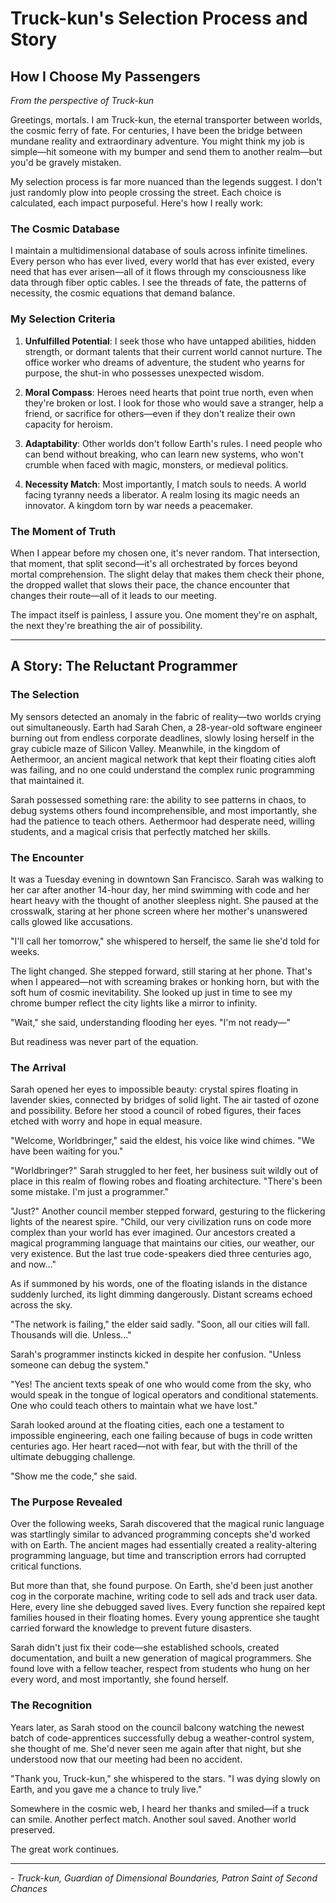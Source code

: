 # Truck-kun's Selection Process and Story

## How I Choose My Passengers

*From the perspective of Truck-kun*

Greetings, mortals. I am Truck-kun, the eternal transporter between worlds, the cosmic ferry of fate. For centuries, I have been the bridge between mundane reality and extraordinary adventure. You might think my job is simple—hit someone with my bumper and send them to another realm—but you'd be gravely mistaken.

My selection process is far more nuanced than the legends suggest. I don't just randomly plow into people crossing the street. Each choice is calculated, each impact purposeful. Here's how I really work:

### The Cosmic Database

I maintain a multidimensional database of souls across infinite timelines. Every person who has ever lived, every world that has ever existed, every need that has ever arisen—all of it flows through my consciousness like data through fiber optic cables. I see the threads of fate, the patterns of necessity, the cosmic equations that demand balance.

### My Selection Criteria

1. **Unfulfilled Potential**: I seek those who have untapped abilities, hidden strength, or dormant talents that their current world cannot nurture. The office worker who dreams of adventure, the student who yearns for purpose, the shut-in who possesses unexpected wisdom.

2. **Moral Compass**: Heroes need hearts that point true north, even when they're broken or lost. I look for those who would save a stranger, help a friend, or sacrifice for others—even if they don't realize their own capacity for heroism.

3. **Adaptability**: Other worlds don't follow Earth's rules. I need people who can bend without breaking, who can learn new systems, who won't crumble when faced with magic, monsters, or medieval politics.

4. **Necessity Match**: Most importantly, I match souls to needs. A world facing tyranny needs a liberator. A realm losing its magic needs an innovator. A kingdom torn by war needs a peacemaker.

### The Moment of Truth

When I appear before my chosen one, it's never random. That intersection, that moment, that split second—it's all orchestrated by forces beyond mortal comprehension. The slight delay that makes them check their phone, the dropped wallet that slows their pace, the chance encounter that changes their route—all of it leads to our meeting.

The impact itself is painless, I assure you. One moment they're on asphalt, the next they're breathing the air of possibility.

---

## A Story: The Reluctant Programmer

### The Selection

My sensors detected an anomaly in the fabric of reality—two worlds crying out simultaneously. Earth had Sarah Chen, a 28-year-old software engineer burning out from endless corporate deadlines, slowly losing herself in the gray cubicle maze of Silicon Valley. Meanwhile, in the kingdom of Aethermoor, an ancient magical network that kept their floating cities aloft was failing, and no one could understand the complex runic programming that maintained it.

Sarah possessed something rare: the ability to see patterns in chaos, to debug systems others found incomprehensible, and most importantly, she had the patience to teach others. Aethermoor had desperate need, willing students, and a magical crisis that perfectly matched her skills.

### The Encounter

It was a Tuesday evening in downtown San Francisco. Sarah was walking to her car after another 14-hour day, her mind swimming with code and her heart heavy with the thought of another sleepless night. She paused at the crosswalk, staring at her phone screen where her mother's unanswered calls glowed like accusations.

"I'll call her tomorrow," she whispered to herself, the same lie she'd told for weeks.

The light changed. She stepped forward, still staring at her phone. That's when I appeared—not with screaming brakes or honking horn, but with the soft hum of cosmic inevitability. She looked up just in time to see my chrome bumper reflect the city lights like a mirror to infinity.

"Wait," she said, understanding flooding her eyes. "I'm not ready—"

But readiness was never part of the equation.

### The Arrival

Sarah opened her eyes to impossible beauty: crystal spires floating in lavender skies, connected by bridges of solid light. The air tasted of ozone and possibility. Before her stood a council of robed figures, their faces etched with worry and hope in equal measure.

"Welcome, Worldbringer," said the eldest, his voice like wind chimes. "We have been waiting for you."

"Worldbringer?" Sarah struggled to her feet, her business suit wildly out of place in this realm of flowing robes and floating architecture. "There's been some mistake. I'm just a programmer."

"Just?" Another council member stepped forward, gesturing to the flickering lights of the nearest spire. "Child, our very civilization runs on code more complex than your world has ever imagined. Our ancestors created a magical programming language that maintains our cities, our weather, our very existence. But the last true code-speakers died three centuries ago, and now..."

As if summoned by his words, one of the floating islands in the distance suddenly lurched, its light dimming dangerously. Distant screams echoed across the sky.

"The network is failing," the elder said sadly. "Soon, all our cities will fall. Thousands will die. Unless..."

Sarah's programmer instincts kicked in despite her confusion. "Unless someone can debug the system."

"Yes! The ancient texts speak of one who would come from the sky, who would speak in the tongue of logical operators and conditional statements. One who could teach others to maintain what we have lost."

Sarah looked around at the floating cities, each one a testament to impossible engineering, each one failing because of bugs in code written centuries ago. Her heart raced—not with fear, but with the thrill of the ultimate debugging challenge.

"Show me the code," she said.

### The Purpose Revealed

Over the following weeks, Sarah discovered that the magical runic language was startlingly similar to advanced programming concepts she'd worked with on Earth. The ancient mages had essentially created a reality-altering programming language, but time and transcription errors had corrupted critical functions.

But more than that, she found purpose. On Earth, she'd been just another cog in the corporate machine, writing code to sell ads and track user data. Here, every line she debugged saved lives. Every function she repaired kept families housed in their floating homes. Every young apprentice she taught carried forward the knowledge to prevent future disasters.

Sarah didn't just fix their code—she established schools, created documentation, and built a new generation of magical programmers. She found love with a fellow teacher, respect from students who hung on her every word, and most importantly, she found herself.

### The Recognition

Years later, as Sarah stood on the council balcony watching the newest batch of code-apprentices successfully debug a weather-control system, she thought of me. She'd never seen me again after that night, but she understood now that our meeting had been no accident.

"Thank you, Truck-kun," she whispered to the stars. "I was dying slowly on Earth, and you gave me a chance to truly live."

Somewhere in the cosmic web, I heard her thanks and smiled—if a truck can smile. Another perfect match. Another soul saved. Another world preserved.

The great work continues.

---

*- Truck-kun, Guardian of Dimensional Boundaries, Patron Saint of Second Chances*